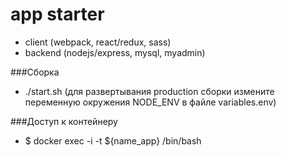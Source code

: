 # app starter

- client (webpack, react/redux, sass)
- backend (nodejs/express, mysql, myadmin)

###Cборка
- ./start.sh (для развертывания production сборки измените переменную окружения NODE_ENV в файле variables.env)

###Доступ к контейнеру
- $ docker exec -i -t ${name_app} /bin/bash
